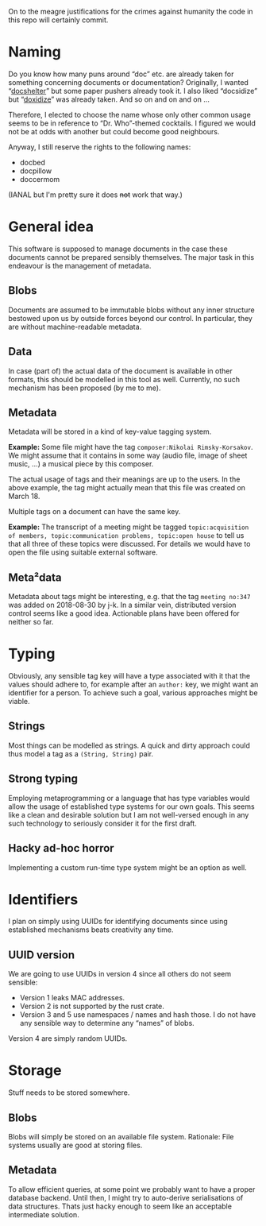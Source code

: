 On to the meagre justifications
for the crimes against humanity
the code in this repo will certainly commit.

# Naming

Do you know how many puns around “doc” etc. are already taken
for something concerning documents or documentation?
Originally, I wanted “[docshelter](http://www.gdcamerica.com/index-8.php)”
but some paper pushers already took it.
I also liked “docsidize”
but “[doxidize](https://twitter.com/Gankro/status/985705992133410817)”
was already taken.
And so on and on and on …

Therefore, I elected to choose the name
whose only other common usage
seems to be in reference to “Dr. Who”-themed cocktails.
I figured we would not be at odds with another but could become good neighbours.

Anyway, I still reserve the rights to the following names:
- docbed
- docpillow
- doccermom

(IANAL but I'm pretty sure it does ~~not~~ work that way.)

# General idea

This software is supposed to manage documents
in the case these documents cannot be prepared sensibly themselves.
The major task in this endeavour is the management of metadata.

## Blobs

Documents are assumed to be immutable blobs
without any inner structure
bestowed upon us by outside forces beyond our control.
In particular, they are without machine-readable metadata.

## Data

In case (part of) the actual data of the document is available in other formats,
this should be modelled in this tool as well.
Currently, no such mechanism has been proposed (by me to me).

## Metadata

Metadata will be stored in a kind of key-value tagging system.

**Example:**
Some file might have the tag `composer:Nikolai Rimsky-Korsakov`.
We might assume that it contains
in some way (audio file, image of sheet music, …)
a musical piece by this composer.

The actual usage of tags and their meanings are up to the users.
In the above example,
the tag might actually mean that this file was created on March 18.

Multiple tags on a document can have the same key.

**Example:**
The transcript of a meeting might be tagged
`topic:acquisition of members, topic:communication problems, topic:open house`
to tell us that all three of these topics were discussed.
For details we would have to open the file using suitable external software.

## Meta²data

Metadata about tags might be interesting,
e.g. that the tag `meeting no:347` was added on 2018-08-30 by j-k.
In a similar vein,
distributed version control seems like a good idea.
Actionable plans have been offered for neither so far.

# Typing

Obviously, any sensible tag key will have a type associated with it
that the values should adhere to,
for example after an `author:` key,
we might want an identifier for a person.
To achieve such a goal, various approaches might be viable.

## Strings

Most things can be modelled as strings.
A quick and dirty approach could thus model a tag as a `(String, String)` pair.

## Strong typing

Employing metaprogramming or a language that has type variables
would allow the usage of established type systems for our own goals.
This seems like a clean and desirable solution
but I am not well-versed enough in any such technology
to seriously consider it for the first draft.

## Hacky ad-hoc horror

Implementing a custom run-time type system might be an option as well.

# Identifiers

I plan on simply using UUIDs for identifying documents
since using established mechanisms beats creativity any time.

## UUID version

We are going to use UUIDs in version 4 since all others do not seem sensible:
* Version 1 leaks MAC addresses.
* Version 2 is not supported by the rust crate.
* Version 3 and 5 use namespaces / names and hash those.
	I do not have any sensible way to determine any “names” of blobs.

Version 4 are simply random UUIDs.

# Storage

Stuff needs to be stored somewhere.

## Blobs

Blobs will simply be stored on an available file system.
Rationale: File systems usually are good at storing files.

## Metadata

To allow efficient queries,
at some point we probably want to have a proper database backend.
Until then, I might try to auto-derive serialisations of data structures.
Thats just hacky enough to seem like an acceptable intermediate solution.
